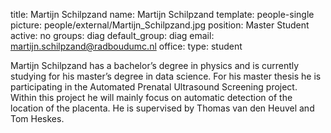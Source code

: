 title: Martijn Schilpzand
name: Martijn Schilpzand
template: people-single
picture: people/external/Martijn_Schilpzand.jpg
position: Master Student
active: no
groups: diag
default_group: diag
email: martijn.schilpzand@radboudumc.nl
office: 
type: student

Martijn Schilpzand has a bachelor’s degree in physics and is currently studying for his master’s degree in data science. For his master thesis he is participating in the Automated Prenatal Ultrasound Screening project. Within this project he will mainly focus on automatic detection of the location of the placenta. He is supervised by Thomas van den Heuvel and Tom Heskes.
